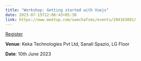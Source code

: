 ```yaml
---
title: "Workshop: Getting started with Vuejs"
date: 2023-07-15T22:06:43+05:30
link: https://www.meetup.com/swechafsmi/events/294163891/
---
```


[Register](https://www.meetup.com/swechafsmi/events/293903347/)

**Venue**: Keka Technologies Pvt Ltd, Sanali Spazio, LG Floor

**Date**: 10th June 2023